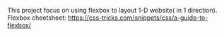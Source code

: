 This project focus on using flexbox to layout 1-D website( in 1 direction).
Flexbox cheetsheet: https://css-tricks.com/snippets/css/a-guide-to-flexbox/
